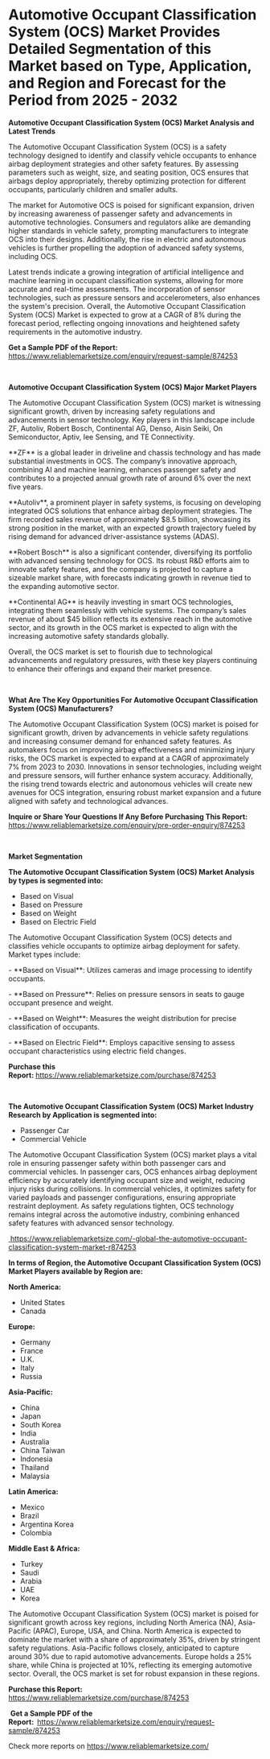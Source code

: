 <p><h1>Automotive Occupant Classification System (OCS) Market Provides Detailed Segmentation of this Market based on Type, Application, and Region and Forecast for the Period from 2025 - 2032</h1></p><p><strong>Automotive Occupant Classification System (OCS) Market Analysis and Latest Trends</strong></p>
<p><p>The Automotive Occupant Classification System (OCS) is a safety technology designed to identify and classify vehicle occupants to enhance airbag deployment strategies and other safety features. By assessing parameters such as weight, size, and seating position, OCS ensures that airbags deploy appropriately, thereby optimizing protection for different occupants, particularly children and smaller adults.</p><p>The market for Automotive OCS is poised for significant expansion, driven by increasing awareness of passenger safety and advancements in automotive technologies. Consumers and regulators alike are demanding higher standards in vehicle safety, prompting manufacturers to integrate OCS into their designs. Additionally, the rise in electric and autonomous vehicles is further propelling the adoption of advanced safety systems, including OCS.</p><p>Latest trends indicate a growing integration of artificial intelligence and machine learning in occupant classification systems, allowing for more accurate and real-time assessments. The incorporation of sensor technologies, such as pressure sensors and accelerometers, also enhances the system's precision. Overall, the Automotive Occupant Classification System (OCS) Market is expected to grow at a CAGR of 8% during the forecast period, reflecting ongoing innovations and heightened safety requirements in the automotive industry.</p></p>
<p><strong>Get a Sample PDF of the Report:&nbsp;</strong> <a href="https://www.reliablemarketsize.com/enquiry/request-sample/874253?utm_campaign=3112&utm_medium=2&utm_source=Github&utm_content=ia&utm_term=21032025&utm_id=automotive-occupant-classification-system-ocs">https://www.reliablemarketsize.com/enquiry/request-sample/874253</a></p>
<p>&nbsp;</p>
<p><strong>Automotive Occupant Classification System (OCS) Major Market Players</strong></p>
<p><p>The Automotive Occupant Classification System (OCS) market is witnessing significant growth, driven by increasing safety regulations and advancements in sensor technology. Key players in this landscape include ZF, Autoliv, Robert Bosch, Continental AG, Denso, Aisin Seiki, On Semiconductor, Aptiv, Iee Sensing, and TE Connectivity.</p><p>**ZF** is a global leader in driveline and chassis technology and has made substantial investments in OCS. The company’s innovative approach, combining AI and machine learning, enhances passenger safety and contributes to a projected annual growth rate of around 6% over the next five years. </p><p>**Autoliv**, a prominent player in safety systems, is focusing on developing integrated OCS solutions that enhance airbag deployment strategies. The firm recorded sales revenue of approximately $8.5 billion, showcasing its strong position in the market, with an expected growth trajectory fueled by rising demand for advanced driver-assistance systems (ADAS).</p><p>**Robert Bosch** is also a significant contender, diversifying its portfolio with advanced sensing technology for OCS. Its robust R&D efforts aim to innovate safety features, and the company is projected to capture a sizeable market share, with forecasts indicating growth in revenue tied to the expanding automotive sector.</p><p>**Continental AG** is heavily investing in smart OCS technologies, integrating them seamlessly with vehicle systems. The company’s sales revenue of about $45 billion reflects its extensive reach in the automotive sector, and its growth in the OCS market is expected to align with the increasing automotive safety standards globally.</p><p>Overall, the OCS market is set to flourish due to technological advancements and regulatory pressures, with these key players continuing to enhance their offerings and expand their market presence.</p></p>
<p>&nbsp;</p>
<p><strong>What Are The Key Opportunities For Automotive Occupant Classification System (OCS) Manufacturers?</strong></p>
<p><p>The Automotive Occupant Classification System (OCS) market is poised for significant growth, driven by advancements in vehicle safety regulations and increasing consumer demand for enhanced safety features. As automakers focus on improving airbag effectiveness and minimizing injury risks, the OCS market is expected to expand at a CAGR of approximately 7% from 2023 to 2030. Innovations in sensor technologies, including weight and pressure sensors, will further enhance system accuracy. Additionally, the rising trend towards electric and autonomous vehicles will create new avenues for OCS integration, ensuring robust market expansion and a future aligned with safety and technological advances.</p></p>
<p><strong>Inquire or Share Your Questions If Any Before Purchasing This Report:</strong> <a href="https://www.reliablemarketsize.com/enquiry/pre-order-enquiry/874253?utm_campaign=3112&utm_medium=2&utm_source=Github&utm_content=ia&utm_term=21032025&utm_id=automotive-occupant-classification-system-ocs">https://www.reliablemarketsize.com/enquiry/pre-order-enquiry/874253</a></p>
<p>&nbsp;</p>
<p><strong>Market Segmentation</strong></p>
<p><strong>The Automotive Occupant Classification System (OCS) Market Analysis by types is segmented into:</strong></p>
<p><ul><li>Based on Visual</li><li>Based on Pressure</li><li>Based on Weight</li><li>Based on Electric Field</li></ul></p>
<p><p>The Automotive Occupant Classification System (OCS) detects and classifies vehicle occupants to optimize airbag deployment for safety. Market types include:</p><p>- **Based on Visual**: Utilizes cameras and image processing to identify occupants.</p><p>- **Based on Pressure**: Relies on pressure sensors in seats to gauge occupant presence and weight.</p><p>- **Based on Weight**: Measures the weight distribution for precise classification of occupants.</p><p>- **Based on Electric Field**: Employs capacitive sensing to assess occupant characteristics using electric field changes.</p></p>
<p><strong>Purchase this Report:&nbsp;</strong><a href="https://www.reliablemarketsize.com/purchase/874253?utm_campaign=3112&utm_medium=2&utm_source=Github&utm_content=ia&utm_term=21032025&utm_id=automotive-occupant-classification-system-ocs">https://www.reliablemarketsize.com/purchase/874253</a></p>
<p>&nbsp;</p>
<p><strong>The Automotive Occupant Classification System (OCS) Market Industry Research by Application is segmented into:</strong></p>
<p><ul><li>Passenger Car</li><li>Commercial Vehicle</li></ul></p>
<p><p>The Automotive Occupant Classification System (OCS) market plays a vital role in ensuring passenger safety within both passenger cars and commercial vehicles. In passenger cars, OCS enhances airbag deployment efficiency by accurately identifying occupant size and weight, reducing injury risks during collisions. In commercial vehicles, it optimizes safety for varied payloads and passenger configurations, ensuring appropriate restraint deployment. As safety regulations tighten, OCS technology remains integral across the automotive industry, combining enhanced safety features with advanced sensor technology.</p></p>
<p><a href="https://www.reliablemarketsize.com/-global-the-automotive-occupant-classification-system-market-r874253?utm_campaign=3112&utm_medium=2&utm_source=Github&utm_content=ia&utm_term=21032025&utm_id=automotive-occupant-classification-system-ocs">&nbsp;https://www.reliablemarketsize.com/-global-the-automotive-occupant-classification-system-market-r874253</a></p>
<p><strong>In terms of Region, the Automotive Occupant Classification System (OCS) Market Players available by Region are:</strong></p>
<p>
    <p> <strong> North America: </strong>
        <ul>
            <li>United States</li>
            <li>Canada</li>
        </ul>
        </p> 
    <p> <strong> Europe: </strong>
        <ul>
            <li>Germany</li>
            <li>France</li>
            <li>U.K.</li>
            <li>Italy</li>
            <li>Russia</li>
        </ul>
        </p> 
    <p> <strong> Asia-Pacific: </strong>
        <ul>
            <li>China</li>
            <li>Japan</li>
            <li>South Korea</li>
            <li>India</li>
            <li>Australia</li>
            <li>China Taiwan</li>
            <li>Indonesia</li>
            <li>Thailand</li>
            <li>Malaysia</li>
        </ul>
        </p> 
    <p> <strong> Latin America: </strong>
        <ul>
            <li>Mexico</li>
            <li>Brazil</li>
            <li>Argentina Korea</li>
            <li>Colombia</li>
        </ul>
        </p> 
    <p> <strong> Middle East & Africa: </strong>
        <ul>
            <li>Turkey</li>
            <li>Saudi</li>
            <li>Arabia</li>
            <li>UAE</li>
            <li>Korea</li>
        </ul>
    </p>
    </p>
<p><p>The Automotive Occupant Classification System (OCS) market is poised for significant growth across key regions, including North America (NA), Asia-Pacific (APAC), Europe, USA, and China. North America is expected to dominate the market with a share of approximately 35%, driven by stringent safety regulations. Asia-Pacific follows closely, anticipated to capture around 30% due to rapid automotive advancements. Europe holds a 25% share, while China is projected at 10%, reflecting its emerging automotive sector. Overall, the OCS market is set for robust expansion in these regions.</p></p>
<p><strong>Purchase this Report: </strong><a href="https://www.reliablemarketsize.com/purchase/874253?utm_campaign=3112&utm_medium=2&utm_source=Github&utm_content=ia&utm_term=21032025&utm_id=automotive-occupant-classification-system-ocs">https://www.reliablemarketsize.com/purchase/874253</a></p>
<p>&nbsp;<strong>Get a Sample PDF of the Report:&nbsp;&nbsp;</strong><a href="https://www.reliablemarketsize.com/enquiry/request-sample/874253?utm_campaign=3112&utm_medium=2&utm_source=Github&utm_content=ia&utm_term=21032025&utm_id=automotive-occupant-classification-system-ocs">https://www.reliablemarketsize.com/enquiry/request-sample/874253</a></p>
<p><strong></strong></p>
<p>Check more reports on <a href="https://www.reliablemarketsize.com/?utm_campaign=3112&utm_medium=2&utm_source=Github&utm_content=ia&utm_term=21032025&utm_id=automotive-occupant-classification-system-ocs">https://www.reliablemarketsize.com/</a></p>